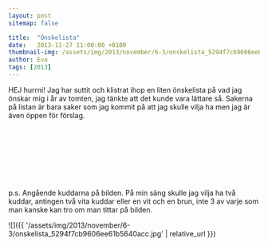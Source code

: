 ```yaml
---
layout: post
sitemap: false

title:  "Önskelista"
date:   2013-11-27 11:00:00 +0100
thumbnail-img: /assets/img/2013/november/6-3/onskelista_5294f7cb9606ee61b5640acc.jpg
author: Eva
tags: [2013]
---
```


HEJ hurrni! Jag har suttit och klistrat ihop en liten önskelista på vad jag önskar mig i år av tomten, jag tänkte att det kunde vara lättare så. Sakerna på listan är bara saker som jag kommit på att jag skulle vilja ha men jag är även öppen för förslag. 




 




 




 




 










p.s. Angående kuddarna på bilden. På min säng skulle jag vilja ha två kuddar, antingen två vita kuddar eller en vit och en brun, inte 3 av varje som man kanske kan tro om man tittar på bilden.

![]({{ '/assets/img/2013/november/6-3/onskelista_5294f7cb9606ee61b5640acc.jpg'  | relative_url }})

